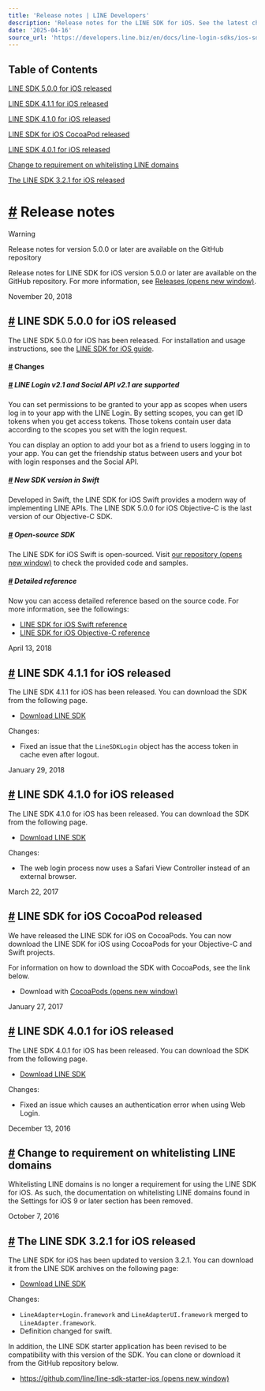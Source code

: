 ```yaml
---
title: 'Release notes | LINE Developers'
description: 'Release notes for the LINE SDK for iOS. See the latest changes and releases.'
date: '2025-04-16'
source_url: 'https://developers.line.biz/en/docs/line-login-sdks/ios-sdk/release-notes/'
---
```


## Table of Contents

[LINE SDK 5.0.0 for iOS released](#line-sdk-5-0-0-for-ios-released)

[LINE SDK 4.1.1 for iOS released](#line-sdk-4-1-1-for-ios-released)

[LINE SDK 4.1.0 for iOS released](#line-sdk-4-1-0-for-ios-released)

[LINE SDK for iOS CocoaPod released](#line-sdk-for-ios-cocoapod-released)

[LINE SDK 4.0.1 for iOS released](#line-sdk-4-0-1-for-ios-released)

[Change to requirement on whitelisting LINE domains](#change-to-requirement-on-whitelisting-line-domains)

[The LINE SDK 3.2.1 for iOS released](#the-line-sdk-3-2-1-for-ios-released)

# [#](#page-title) Release notes

> [!warning]
> Release notes for version 5.0.0 or later are available on the GitHub repository
>
> Release notes for LINE SDK for iOS version 5.0.0 or later are available on the GitHub repository. For more information, see [Releases (opens new window)](https://github.com/line/line-sdk-ios-swift/releases).

November 20, 2018

## [#](#line-sdk-5-0-0-for-ios-released) LINE SDK 5.0.0 for iOS released

The LINE SDK 5.0.0 for iOS has been released. For installation and usage instructions, see the [LINE SDK for iOS guide](../../../../en/docs/line-login-sdks/ios-sdk.md).

#### [#](#changes) Changes

##### [#](#line-login-v2-1-and-social-api-v2-1-are-supported) LINE Login v2.1 and Social API v2.1 are supported

You can set permissions to be granted to your app as scopes when users log in to your app with the LINE Login. By setting scopes, you can get ID tokens when you get access tokens. Those tokens contain user data according to the scopes you set with the login request.

You can display an option to add your bot as a friend to users logging in to your app. You can get the friendship status between users and your bot with login responses and the Social API.

##### [#](#new-sdk-version-in-swift) New SDK version in Swift

Developed in Swift, the LINE SDK for iOS Swift provides a modern way of implementing LINE APIs. The LINE SDK 5.0.0 for iOS Objective-C is the last version of our Objective-C SDK.

##### [#](#open-source-sdk) Open-source SDK

The LINE SDK for iOS Swift is open-sourced. Visit [our repository (opens new window)](https://github.com/line/line-sdk-ios-swift) to check the provided code and samples.

##### [#](#detailed-reference) Detailed reference

Now you can access detailed reference based on the source code. For more information, see the followings:

- [LINE SDK for iOS Swift reference](../../../../en/reference/ios-sdk-swift.md)
- [LINE SDK for iOS Objective-C reference](../../../../en/reference/ios-sdk-objc.md)

April 13, 2018

## [#](#line-sdk-4-1-1-for-ios-released) LINE SDK 4.1.1 for iOS released

The LINE SDK 4.1.1 for iOS has been released. You can download the SDK from the following page.

- [Download LINE SDK](../../../../en/docs/downloads.md)

Changes:

- Fixed an issue that the `LineSDKLogin` object has the access token in cache even after logout.

January 29, 2018

## [#](#line-sdk-4-1-0-for-ios-released) LINE SDK 4.1.0 for iOS released

The LINE SDK 4.1.0 for iOS has been released. You can download the SDK from the following page.

- [Download LINE SDK](../../../../en/docs/downloads.md)

Changes:

- The web login process now uses a Safari View Controller instead of an external browser.

March 22, 2017

## [#](#line-sdk-for-ios-cocoapod-released) LINE SDK for iOS CocoaPod released

We have released the LINE SDK for iOS on CocoaPods. You can now download the LINE SDK for iOS using CocoaPods for your Objective-C and Swift projects.

For information on how to download the SDK with CocoaPods, see the link below.

- Download with [CocoaPods (opens new window)](https://cocoapods.org/)

January 27, 2017

## [#](#line-sdk-4-0-1-for-ios-released) LINE SDK 4.0.1 for iOS released

The LINE SDK 4.0.1 for iOS has been released. You can download the SDK from the following page.

- [Download LINE SDK](../../../../en/docs/downloads.md)

Changes:

- Fixed an issue which causes an authentication error when using Web Login.

December 13, 2016

## [#](#change-to-requirement-on-whitelisting-line-domains) Change to requirement on whitelisting LINE domains

Whitelisting LINE domains is no longer a requirement for using the LINE SDK for iOS. As such, the documentation on whitelisting LINE domains found in the Settings for iOS 9 or later section has been removed.

October 7, 2016

## [#](#the-line-sdk-3-2-1-for-ios-released) The LINE SDK 3.2.1 for iOS released

The LINE SDK for iOS has been updated to version 3.2.1. You can download it from the LINE SDK archives on the following page:

- [Download LINE SDK](../../../../en/docs/downloads.md)

Changes:

- `LineAdapter+Login.framework` and `LineAdapterUI.framework` merged to `LineAdapter.framework`.
- Definition changed for swift.

In addition, the LINE SDK starter application has been revised to be compatibility with this version of the SDK. You can clone or download it from the GitHub repository below.

- [https://github.com/line/line-sdk-starter-ios (opens new window)](https://github.com/line/line-sdk-starter-ios)
